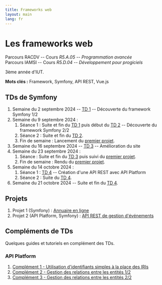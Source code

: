 ```yaml
---
title: Frameworks web
layout: main
lang: fr
---
```


# Les frameworks web

Parcours RACDV -- Cours *R5.A.05 -- Programmation avancée*  
Parcours IAMSI -- Cours *R5.D.04 -- Développement pour progiciels*

3ème année d'IUT.

**Mots clés :** Framework, Symfony, API REST, Vue.js

## TDs de Symfony

1. Semaine du 2 septembre 2024 -- [TD 1](tutorials/tutorial1) -- Découverte du framework Symfony 1/2
2. Semaine du 9 septembre 2024 :
    1. Séance 1 : Suite et fin du [TD 1](tutorials/tutorial1) puis début du [TD 2](tutorials/tutorial2) -- Découverte du framework Symfony 2/2
    2. Séance 2 : Suite et fin du [TD 2](tutorials/tutorial2).
    3. Fin de semaine : Lancement du [premier projet](tutorials/projet1).
3. Semaine du 16 septembre 2024 -- [TD 3](tutorials/tutorial3) -- Amélioration du site
3. Semaine du 23 septembre 2024 :
    1. Séance : Suite et fin du [TD 3](tutorials/tutorial3) puis suivi du [premier projet](tutorials/projet1).
    2. Fin de semaine : Rendu du [premier projet](tutorials/projet1).
4. Semaine du 14 octobre 2024 :
    1. Séance 1 : [TD 4](tutorials/tutorial4) -- Création d'une API REST avec API Platform
    2. Séance 2 : Suite du [TD 4](tutorials/tutorial4).
5. Semaine du 21 octobre 2024 -- Suite et fin du [TD 4](tutorials/tutorial4).

<!--
## TDs de Vue.js

[Page des TDs de Vue.Js](https://matthieu-rosenfeld.github.io/)
-->

## Projets

1. Projet 1 (Symfony) : [Annuaire en ligne](tutorials/projet1)
2. Projet 2 (API Platform, Symfony) : [API REST de gestion d'événements](tutorials/projet2)

## Compléments de TDs

Quelques guides et tutoriels en complément des TDs.

### API Platform

1. [Complément 1 - Utilisation d'identifiants simples à la place des IRIs](complements/complement1)
2. [Complément 2 - Gestion des relations entre les entités 1/2](complements/complement2)
3. [Complément 3 - Gestion des relations entre les entités 2/2](complements/complement3)